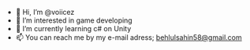 - 👋 Hi, I’m @voiicez
- 👀 I’m interested in game developing  
- 🌱 I’m currently learning c# on Unity
- 📫 You can reach me by my e-mail adress; behlulsahin58@gmail.com

<!---
voiicez/voiicez is a ✨ special ✨ repository because its `README.md` (this file) appears on your GitHub profile.
You can click the Preview link to take a look at your changes.
--->
